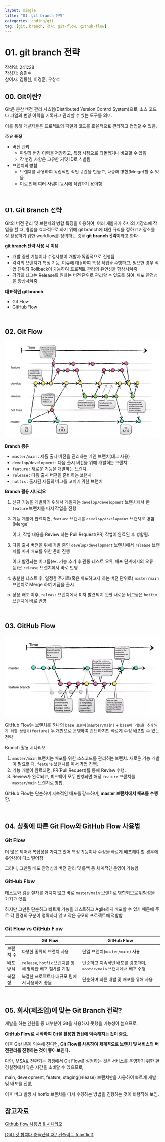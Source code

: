 ```yaml
---
layout: single
title: "01. git branch 전략"
categories: coding/git
tag: [git, branch, 전략, git-flow, github-flow]
---
```

# 01. git branch 전략

작성일: 241228  
작성자: 송민수  
참여자: 김동현, 이경훈, 우창석

## 00. Git이란?

Git은 분산 버전 관리 시스템(Distributed Version Control System)으로, 소스 코드나 파일의 변경 이력을 기록하고 관리할 수 있는 도구를 의미.

이를 통해 개빌자들은 프로젝트의 파일과 코드를 효율적으로 관리하고 협업할 수 있음.

**주요 특징**

- 버전 관리
  - 파일의 변경 이력을 저장하고, 특정 시점으로 되돌리거나 비교할 수 있음
  - 각 변경 사항은 고유한 커밋 ID로 식별됨
- 브랜치와 병합
  - 브랜치를 사용하여 독립적인 작업 공간을 만들고, 나중에 병합(Merge)할 수 있음
  - 이로 인해 여러 사람이 동시에 작업하기 용이함

<br/>

## 01. Git Branch 전략

Git의 버전 관리 및 브랜치와 병합 특징을 이용하여, 여러 개발자가 하나의 저장소에 작업을 할 때, 협업을 효과적으로 하기 위해 git branch에 대한 규칙을 정하고 저장소를 잘 활용하기 위한 workflow를 정의하는 것을 **git branch 전략**이라고 한다.

**git branch 전략 사용 시 이점**

- 개발 중인 기능이나 수정사항이 개발자 독립적으로 진행됨
- 각각의 브랜치가 특정 기능, 이슈에 대응하여 특정 작업을 수행하고, 필요한 경우 작업 단위의 Rollback이 가능하여 프로젝트 관리의 유연성을 향상시켜줌
- 각각의 태그는 Release를 원하는 버전 단위로 관리할 수 있도록 하여, 배포 안정성을 향상시켜줌

**대표적인 git branch**

- Git Flow
- GitHub Flow

<br/>

## 02. Git Flow


![image.png](/images/01-git-branch-전략/git_flow.png)

**Branch 종류**

- `master/main` : 제품 출시 버전을 관리하는 메인 브랜치(태그 사용)
- `develop/development` : 다음 출시 버전을 위해 개발하는 브랜치
- `feature` : 새로운 기능을 개발하는 브랜치
- `release` : 다음 출시 버전을 준비하는 브랜치
- `hotfix` : 출시된 제품의 버그를 고치기 위한 브랜치

**Branch 활용 시나리오**

1. 신규 기능을 개발하기 위해서 개발자는 `develop/development` 브랜치에서 한 `feature` 브랜치를 따서 작업을 진행
2. 기능 개발이 완료되면, `feature` 브랜치를 `develop/development` 브랜치로 병합(Merge)

   이때, 작업 내용을 Review 하는 Pull Request(PR) 작업이 완료된 후 병합됨.

3. 다음 출시 버전을 위해 개발 중인 `develop/development` 브랜치에서 `release` 브랜치를 따서 배포를 위한 준비 진행

   이때 발견되는 버그들(ex. 기능 추가 후 관통 테스트 오류, 배포 단계에서의 오류 등)은 `release` 브랜치에서 바로 반영

4. 충분한 테스트 후, 일정한 주기로(혹은 배포하고자 하는 버전 단위로) `master/main` 브랜치로 Merge 하여 제품을 출시
5. 상용 배포 이후, `release` 브랜치에서 미처 발견되지 못한 새로운 버그들은 `hotfix` 브랜치에 바로 반영

<br/>

## 03. GitHub Flow


![image.png](/images/01-git-branch-전략/github_flow.png)

GitHub Flow는 브랜치를 하나의 `base 브랜치(master/main)` + `base에 기능을 추가하기 위한 브랜치(feature)` 두 개만으로 운영하여 간단하지만 빠르게 수정 배포할 수 있는 전략

Branch 활용 시나리오

1. `master/main` 브랜치는 배포를 위한 소스코드를 관리하는 브랜치. 새로운 기능 개발이 필요할 때, `feature` 브랜치를 따서 작업 진행.
2. 기능 개발이 완료되면, PR(Pull Request)를 통해 Review 수행.
3. Review가 완료되고, 피드백이 모두 반영되면 해당 `feature` 브랜치를 `master/main` 브랜치로 병합.

GitHub Flow는 단순하며 지속적인 배포를 강조하며, **master 브랜치에서 배포를 수행**함.

<br/>

## 04. 상황에 따른 Git Flow와 GitHub Flow 사용법


### Git Flow

더 많은 제어와 복잡성을 가지고 있어 특정 기능이나 수정을 빠르게 배포해야 할 경우에 유연성이 다소 떨어짐

그러나, 그만큼 배포 안정성과 버전 관리 및 롤백 등 체계적인 운영이 가능함

### GitHub Flow

테스트와 검증 절차를 거치지 않고 바로 `master/main` 브랜치로 병합되므로 위험성을 가지고 있음

하지만 그만큼 단순하고 빠르게 기능을 테스트하고 Agile하게 배포할 수 있기 때문에 주로 각 환경의 구분이 명확하지 않고 작은 규모의 프로젝트에 적합함

### Git Flow vs GitHub Flow

|           | Git Flow                                                  | GitHub Flow                                                           |
| --------- | --------------------------------------------------------- | --------------------------------------------------------------------- |
| 브랜치 수 | 다양한 종류의 브랜치 사용                                 | 단일 브랜치(`master/main`) 사용                                       |
| 배포 방식 | `release`, `hotfix` 브랜치를 통해 명확한 배포 절차를 가짐 | 단순하고 지속적인 배포를 강조하며, `master/main` 브랜치에서 배포 수행 |
| 복잡성    | 복잡한 프로젝트나 대규모 팀에서 사용하기 좋음             | 단순하며 빠른 개발 및 배포를 위해 사용                                |

<br/>

## 05. 회사(제조업)에 맞는 Git Branch 전략?

개발을 하는 인원들 중 대부분이 Git을 사용하지 못했을 가능성이 높으므로,

**GitHub Flow로 시작하여 Git을 활용합 협업에 익숙해지는 것이 중요.**

이후 Git사용이 익숙해 진다면, **Git Flow를 사용하여 체계적으로 브랜치 및 서비스의 버전관리를 진행하는 것이 좋아 보인다.**

다만, MSA로 전환되는 과정에서 Git Flow를 설정하는 것은 서비스를 운영하기 위한 환경설정에서 많은 시간을 소비할 수 있으므로,

main, development, feature, staging(release) 브랜치만을 사용하여 빠르게 개발 및 배포를 진행,

이후 버그 발생 시 hotfix 브랜치를 따서 수정하는 방법을 진행하는 것이 바람직해 보임.

## 참고자료

[Github flow 사용법 & 시나리오](https://velog.io/@taeate/Github-flow-%EC%82%AC%EC%9A%A9%EB%B2%95-%EC%8B%9C%EB%82%98%EB%A6%AC%EC%98%A4)

[[Git] 깃 합치다 충돌났을 때 / 컨플릭트 (conflict)](https://devyihyun.tistory.com/39)
